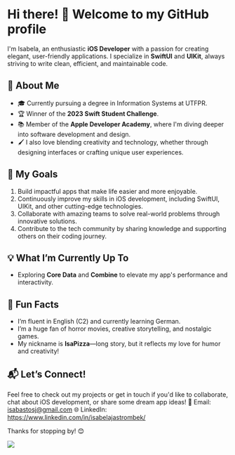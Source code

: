 # Hi there! 👋 Welcome to my GitHub profile

I'm Isabela, an enthusiastic **iOS Developer** with a passion for creating elegant, user-friendly applications. I specialize in **SwiftUI** and **UIKit**, always striving to write clean, efficient, and maintainable code.

## 🌟 About Me
- 🎓 Currently pursuing a degree in Information Systems at UTFPR.
- 🏆 Winner of the **2023 Swift Student Challenge**.
- 📚 Member of the **Apple Developer Academy**, where I'm diving deeper into software development and design.
- 🖌️ I also love blending creativity and technology, whether through designing interfaces or crafting unique user experiences.

## 🚀 My Goals
1. Build impactful apps that make life easier and more enjoyable.
2. Continuously improve my skills in iOS development, including SwiftUI, UIKit, and other cutting-edge technologies.
3. Collaborate with amazing teams to solve real-world problems through innovative solutions.
4. Contribute to the tech community by sharing knowledge and supporting others on their coding journey.

## 💡 What I’m Currently Up To
- Exploring **Core Data** and **Combine** to elevate my app's performance and interactivity.

## 🌈 Fun Facts
- I’m fluent in English (C2) and currently learning German.
- I’m a huge fan of horror movies, creative storytelling, and nostalgic games.
- My nickname is **IsaPizza**—long story, but it reflects my love for humor and creativity!

## 📬 Let’s Connect!
Feel free to check out my projects or get in touch if you'd like to collaborate, chat about iOS development, or share some dream app ideas!
📩 Email: isabastosj@gmail.com 
🌐 LinkedIn: https://www.linkedin.com/in/isabelajastrombek/

Thanks for stopping by! 😊


![](https://github-readme-stats.vercel.app/api?username=isabelajastrombek&theme=tokyonight&hide_border=false&include_all_commits=true&count_private=true)<br/>

